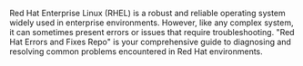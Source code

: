 Red Hat Enterprise Linux (RHEL) is a robust and reliable operating system widely used in enterprise environments. However, like any complex system, it can sometimes present errors or issues that require troubleshooting. "Red Hat Errors and Fixes Repo" is your comprehensive guide to diagnosing and resolving common problems encountered in Red Hat environments.
